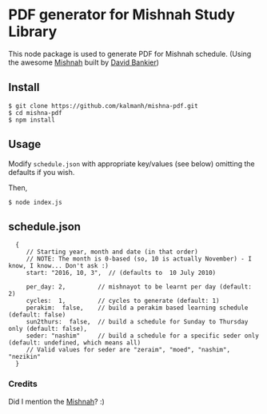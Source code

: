 # PDF generator for Mishnah Study Library

This node package is used to generate PDF for Mishnah schedule.
(Using the awesome [Mishnah](https://github.com/mishnah/mishnah) built by [David Bankier](https://github.com/dbankier))

## Install

```
$ git clone https://github.com/kalmanh/mishna-pdf.git
$ cd mishna-pdf
$ npm install
```

## Usage

Modify `schedule.json` with appropriate key/values (see below)
omitting the defaults if you wish.

Then,

```
$ node index.js
```

## schedule.json

```
  {
     // Starting year, month and date (in that order)
     // NOTE: The month is 0-based (so, 10 is actually November) - I know, I know... Don't ask :)
     start: "2016, 10, 3",  // (defaults to  10 July 2010)

     per_day: 2,         // mishnayot to be learnt per day (default: 2)
     cycles:  1,         // cycles to generate (default: 1)
     perakim:  false,    // build a perakim based learning schedule (default: false)
     sun2thurs:  false,  // build a schedule for Sunday to Thursday only (default: false),
     seder: "nashim"     // build a schedule for a specific seder only (default: undefined, which means all)
     // Valid values for seder are "zeraim", "moed", "nashim", "nezikin"
  }
```

### Credits

Did I mention the [Mishnah](https://github.com/mishnah/mishnah)? :)